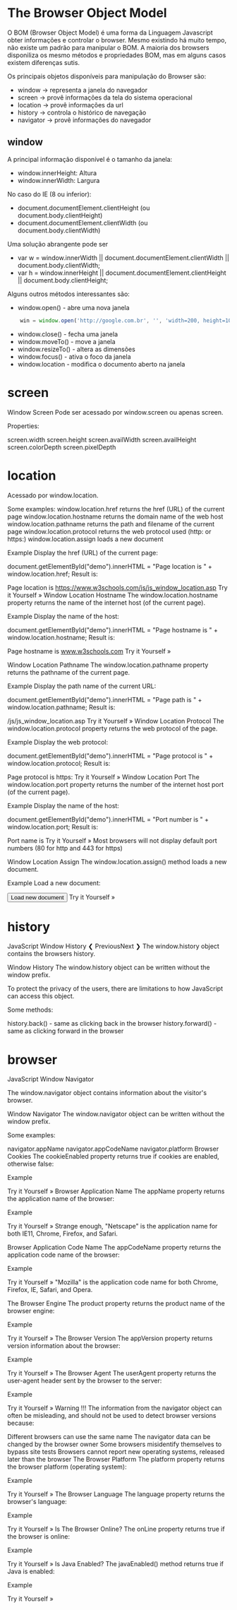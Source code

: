 # The Browser Object Model

O BOM (Browser Object Model) é uma forma da Linguagem Javascript obter informações e controlar o browser.
Mesmo existindo há muito tempo, não existe um padrão para manipular o BOM.
A maioria dos browsers disponiliza os mesmo métodos e propriedades BOM, mas em alguns casos existem diferenças sutis.

Os principais objetos disponíveis para manipulação do Browser são:
* window -> representa a janela do navegador
* screen -> provê informações da tela do sistema operacional
* location -> provê informações da url
* history -> controla o histórico de navegação
* navigator -> provê informações do navegador

## window

A principal informação disponível é o tamanho da janela: 
+ window.innerHeight: Altura 
+ window.innerWidth: Largura

No caso do IE (8 ou inferior):
+ document.documentElement.clientHeight (ou document.body.clientHeight)
+ document.documentElement.clientWidth (ou document.body.clientWidth)

Uma solução abrangente pode ser
+ var w = window.innerWidth || document.documentElement.clientWidth || document.body.clientWidth;
+ var h = window.innerHeight || document.documentElement.clientHeight || document.body.clientHeight;

Alguns outros métodos interessantes são:
+ window.open() - abre uma nova janela
```javascript
	win = window.open('http://google.com.br', '', 'width=200, height=100');
```
+ window.close() - fecha uma janela
+ window.moveTo() - move a janela
+ window.resizeTo() - altera as dimensões
+ window.focus() - ativa o foco da janela
+ window.location - modifica o documento aberto na janela

screen
======

Window Screen
Pode ser acessado por window.screen ou apenas screen.

Properties:

screen.width
screen.height
screen.availWidth
screen.availHeight
screen.colorDepth
screen.pixelDepth

location
========
Acessado por window.location.

Some examples:
window.location.href returns the href (URL) of the current page
window.location.hostname returns the domain name of the web host
window.location.pathname returns the path and filename of the current page
window.location.protocol returns the web protocol used (http: or https:)
window.location.assign loads a new document

Example
Display the href (URL) of the current page:

document.getElementById("demo").innerHTML =
"Page location is " + window.location.href;
Result is:

Page location is https://www.w3schools.com/js/js_window_location.asp 
Try it Yourself »
Window Location Hostname
The window.location.hostname property returns the name of the internet host (of the current page).

Example
Display the name of the host:

document.getElementById("demo").innerHTML =
"Page hostname is " + window.location.hostname;
Result is:

Page hostname is www.w3schools.com
Try it Yourself »

Window Location Pathname
The window.location.pathname property returns the pathname of the current page.

Example
Display the path name of the current URL:

document.getElementById("demo").innerHTML =
"Page path is " + window.location.pathname;
Result is:

/js/js_window_location.asp
Try it Yourself »
Window Location Protocol
The window.location.protocol property returns the web protocol of the page.

Example
Display the web protocol:

document.getElementById("demo").innerHTML =
"Page protocol is " + window.location.protocol;
Result is:

Page protocol is https:
Try it Yourself »
Window Location Port
The window.location.port property returns the number of the internet host port (of the current page).

Example
Display the name of the host:

document.getElementById("demo").innerHTML =
"Port number is " + window.location.port;
Result is:

Port name is
Try it Yourself »
Most browsers will not display default port numbers (80 for http and 443 for https)

Window Location Assign
The window.location.assign() method loads a new document.

Example
Load a new document:

<html>
<head>
<script>
function newDoc() {
    window.location.assign("https://www.w3schools.com")
}
</script>
</head>
<body>

<input type="button" value="Load new document" onclick="newDoc()">

</body>
</html>
Try it Yourself »


history
=======
JavaScript Window History
❮ PreviousNext ❯
The window.history object contains the browsers history.

Window History
The window.history object can be written without the window prefix.

To protect the privacy of the users, there are limitations to how JavaScript can access this object.

Some methods:

history.back() - same as clicking back in the browser
history.forward() - same as clicking forward in the browser


browser
=======
JavaScript Window Navigator

The window.navigator object contains information about the visitor's browser.

Window Navigator
The window.navigator object can be written without the window prefix.

Some examples:

navigator.appName
navigator.appCodeName
navigator.platform
Browser Cookies
The cookieEnabled property returns true if cookies are enabled, otherwise false:

Example
<p id="demo"></p>

<script>
document.getElementById("demo").innerHTML =
"cookiesEnabled is " + navigator.cookieEnabled;
</script>
Try it Yourself »
Browser Application Name
The appName property returns the application name of the browser:

Example
<p id="demo"></p>

<script>
document.getElementById("demo").innerHTML =
"navigator.appName is " + navigator.appName;
</script>
Try it Yourself »
Strange enough, "Netscape" is the application name for both IE11, Chrome, Firefox, and Safari.


Browser Application Code Name
The appCodeName property returns the application code name of the browser:

Example
<p id="demo"></p>

<script>
document.getElementById("demo").innerHTML =
"navigator.appCodeName is " + navigator.appCodeName;
</script>
Try it Yourself »
"Mozilla" is the application code name for both Chrome, Firefox, IE, Safari, and Opera.

The Browser Engine
The product property returns the product name of the browser engine:

Example
<p id="demo"></p>

<script>
document.getElementById("demo").innerHTML =
"navigator.product is " + navigator.product;
</script>
Try it Yourself »
The Browser Version
The appVersion property returns version information about the browser:

Example
<p id="demo"></p>

<script>
document.getElementById("demo").innerHTML = navigator.appVersion;
</script>
Try it Yourself »
The Browser Agent
The userAgent property returns the user-agent header sent by the browser to the server:

Example
<p id="demo"></p>

<script>
document.getElementById("demo").innerHTML = navigator.userAgent;
</script>
Try it Yourself »
Warning !!!
The information from the navigator object can often be misleading, and should not be used to detect browser versions because:

Different browsers can use the same name
The navigator data can be changed by the browser owner
Some browsers misidentify themselves to bypass site tests
Browsers cannot report new operating systems, released later than the browser
The Browser Platform
The platform property returns the browser platform (operating system):

Example
<p id="demo"></p>

<script>
document.getElementById("demo").innerHTML = navigator.platform;
</script>
Try it Yourself »
The Browser Language
The language property returns the browser's language:

Example
<p id="demo"></p>

<script>
document.getElementById("demo").innerHTML = navigator.language;
</script>
Try it Yourself »
Is The Browser Online?
The onLine property returns true if the browser is online:

Example
<p id="demo"></p>

<script>
document.getElementById("demo").innerHTML = navigator.onLine;
</script>
Try it Yourself »
Is Java Enabled?
The javaEnabled() method returns true if Java is enabled:

Example
<p id="demo"></p>

<script>
document.getElementById("demo").innerHTML = navigator.javaEnabled();
</script>
Try it Yourself »

